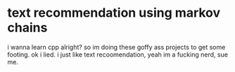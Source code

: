 # text recommendation using markov chains
i wanna learn cpp alright? so im doing these goffy ass projects to get some footing. ok i lied. i just like text recoomendation, yeah im a fucking nerd, sue me.